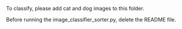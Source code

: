 To classify, please add cat and dog images to this folder.

Before running the image_classifier_sorter.py, delete the README file.